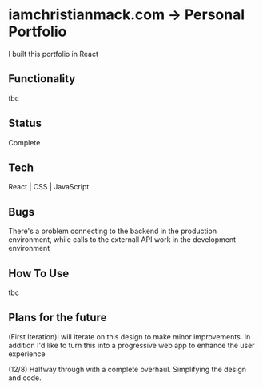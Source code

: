 # iamchristianmack.com -> Personal Portfolio
I built this portfolio in React

## Functionality
tbc

## Status
Complete

## Tech
React | CSS | JavaScript

## Bugs
There's a problem connecting to the backend in the production environment, while calls to the externall API work in the development environment

## How To Use
tbc

## Plans for the future
(First Iteration)I will iterate on this design to make minor improvements.  In addition I'd like to turn this into a progressive web app to enhance the user experience

(12/8) Halfway through with a complete overhaul. Simplifying the design and code.